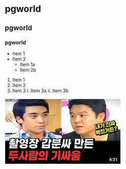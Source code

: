# pgworld
## pgworld
### pgworld

* Item 1
* Item 2
  * Item 1a
   * Item 2b

1. Item 1
2. Item 2
3. Item 3
     i. Item 3a
     ii. Item 3b


![Test](/image/bbb.PNG)
